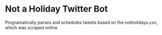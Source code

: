 # Not a Holiday Twitter Bot

Programatically parses and schedules tweets based on the notholidays.csv, which was scraped online.
